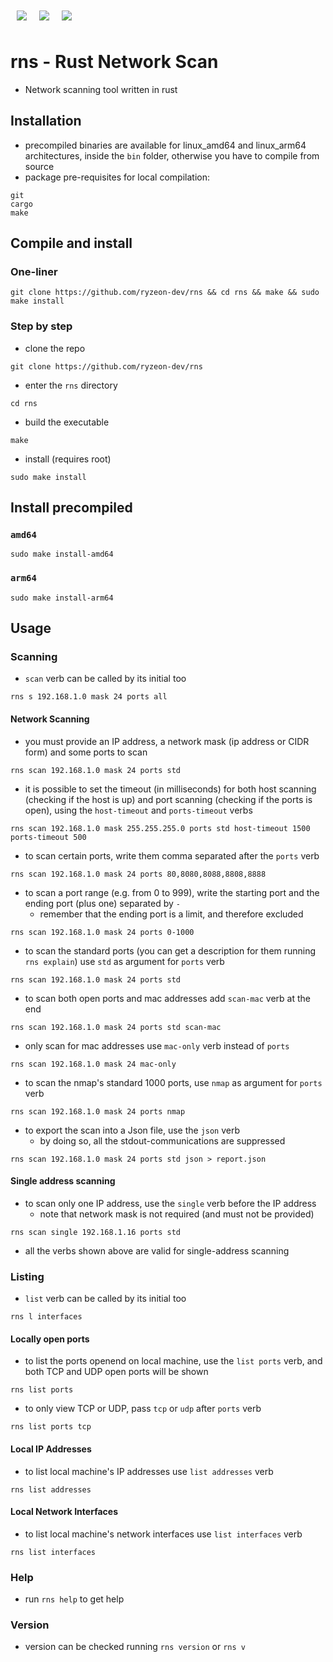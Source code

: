 <div style="display: flex; flex-direction: row; justify-content: start">
    <img src="https://img.shields.io/badge/rust-16a085?style=for-the-badge&logo=rust" href="" style="margin: 10px" />
    <img src="https://img.shields.io/badge/tcp/ip-16a085?style=for-the-badge" href="" style="margin: 10px" />
    <img src="https://img.shields.io/badge/mac%20address-16a085?style=for-the-badge" href="" style="margin: 10px"/>
</div>

# rns - Rust Network Scan

- Network scanning tool written in rust 

## Installation
- precompiled binaries are available for linux\_amd64 and linux\_arm64 architectures, inside the `bin` folder, otherwise you have to compile from source
- package pre-requisites for local compilation:
```
git
cargo
make
```

## Compile and install
### One-liner
```
git clone https://github.com/ryzeon-dev/rns && cd rns && make && sudo make install
```

### Step by step
- clone the repo
```
git clone https://github.com/ryzeon-dev/rns
```

- enter the `rns` directory

```
cd rns
```

- build the executable

```
make
```

- install (requires root)

```
sudo make install
```

## Install precompiled
### `amd64`
```
sudo make install-amd64
```

### `arm64`
```
sudo make install-arm64
```

## Usage
### Scanning
- `scan` verb can be called by its initial too
```
rns s 192.168.1.0 mask 24 ports all
```

#### Network Scanning
- you must provide an IP address, a network mask (ip address or CIDR form) and some ports to scan
```
rns scan 192.168.1.0 mask 24 ports std
```

- it is possible to set the timeout (in milliseconds) for both host scanning (checking if the host is up) and port scanning (checking if the ports is open), using the `host-timeout` and `ports-timeout` verbs
```
rns scan 192.168.1.0 mask 255.255.255.0 ports std host-timeout 1500 ports-timeout 500
```

- to scan certain ports, write them comma separated after the `ports` verb
```
rns scan 192.168.1.0 mask 24 ports 80,8080,8088,8808,8888 
```

- to scan a port range (e.g. from 0 to 999), write the starting port and the ending port (plus one) separated by `-`
  - remember that the ending port is a limit, and therefore excluded 
```
rns scan 192.168.1.0 mask 24 ports 0-1000
```

- to scan the standard ports (you can get a description for them running `rns explain`) use `std` as argument for `ports` verb 
```
rns scan 192.168.1.0 mask 24 ports std
```

- to scan both open ports and mac addresses add `scan-mac` verb at the end
```
rns scan 192.168.1.0 mask 24 ports std scan-mac
```

- only scan for mac addresses use `mac-only` verb instead of `ports`
```
rns scan 192.168.1.0 mask 24 mac-only
```

- to scan the nmap's standard 1000 ports, use `nmap` as argument for `ports` verb
```
rns scan 192.168.1.0 mask 24 ports nmap
```

- to export the scan into a Json file, use the `json` verb
  - by doing so, all the stdout-communications are suppressed
```
rns scan 192.168.1.0 mask 24 ports std json > report.json
```

#### Single address scanning
- to scan only one IP address, use the `single` verb before the IP address
  - note that network mask is not required (and must not be provided)
```
rns scan single 192.168.1.16 ports std
```

- all the verbs shown above are valid for single-address scanning 

### Listing
- `list` verb can be called by its initial too
```
rns l interfaces
```
#### Locally open ports
- to list the ports openend on local machine, use the `list ports` verb, and both TCP and UDP open ports will be shown
```
rns list ports
```

- to only view TCP or UDP, pass `tcp` or `udp` after `ports` verb
```
rns list ports tcp
```

#### Local IP Addresses
- to list local machine's IP addresses use `list addresses` verb
```
rns list addresses
```

#### Local Network Interfaces
- to list local machine's network interfaces use `list interfaces` verb
```
rns list interfaces
```

### Help 
- run `rns help` to get help

### Version
- version can be checked running `rns version` or `rns v`